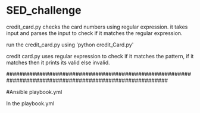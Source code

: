 # SED_challenge

credit_card.py checks the card numbers using regular expression. it takes input and parses the input to check if it matches the regular expression.

run the credit_card.py using 'python credit_Card.py'

credit card.py uses regular expression to check if it matches the pattern, if it matches then it prints its valid else invalid.


#########################################################################################################

#Ansible playbook.yml

In the playbook.yml
